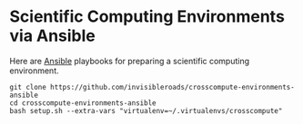 Scientific Computing Environments via Ansible
=============================================
Here are [Ansible](http://www.ansible.com) playbooks for preparing a scientific computing environment.

    git clone https://github.com/invisibleroads/crosscompute-environments-ansible
    cd crosscompute-environments-ansible
    bash setup.sh --extra-vars "virtualenv=~/.virtualenvs/crosscompute"
